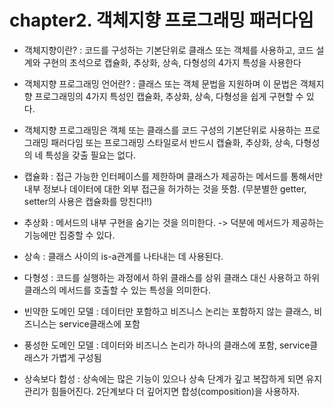 # chapter2. 객체지향 프로그래밍 패러다임
- 객체지향이란? : 코드를 구성하는 기본단위로 클래스 또는 객체를 사용하고, 코드 설계와 구현의 초석으로 캡슐화, 추상화, 상속, 다형성의 4가지 특성을 사용한다
- 객체지향 프로그래밍 언어란? : 클래스 또는 객체 문법을 지원하며 이 문법은 객체지향 프로그래밍의 4가지 특성인 캡슐화, 추상화, 상속, 다형성을 쉽게 구현할 수 있다.

- 객체지향 프로그래밍은 객체 또는 클래스를 코드 구성의 기본단위로 사용하는 프로그래밍 패러다임 또는 프로그래밍 스타일로서 반드시 캡슐화, 추상화, 상속, 다형성의 네 특성을 갖출 필요는 없다.

- 캡슐화 : 접근 가능한 인터페이스를 제한하며 클래스가 제공하는 메서드를 통해서만 내부 정보나 데이터에 대한 외부 접근을 허가하는 것을 뜻함. (무분별한 getter, setter의 사용은 캡슐화를 망친다!!)
- 추상화 : 메서드의 내부 구현을 숨기는 것을 의미한다. -> 덕분에 메서드가 제공하는 기능에만 집중할 수 있다.
- 상속 : 클래스 사이의 is-a관계를 나타내는 데 사용된다.
- 다형성 : 코드를 실행하는 과정에서 하위 클래스를 상위 클래스 대신 사용하고 하위 클래스의 메서드를 호출할 수 있는 특성을 의미한다.

- 빈약한 도메인 모델 : 데이터만 포함하고 비즈니스 논리는 포함하지 않는 클래스, 비즈니스는 service클래스에 포함
- 풍성한 도메인 모델 : 데이터와 비즈니스 논리가 하나의 클래스에 포함, service클래스가 가볍게 구성됨

- 상속보다 합성 : 상속에는 많은 기능이 있으나 상속 단계가 깊고 복잡하게 되면 유지관리가 힘들어진다. 2단계보다 더 깊어지면 합성(composition)을 사용하자.